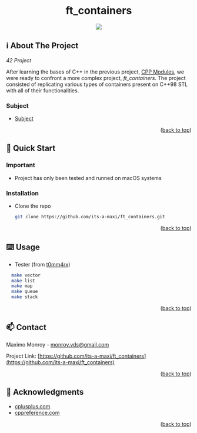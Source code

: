<div id="top"></div>
<!--
*** Amazing README template from othneildrew
*** https://github.com/othneildrew/Best-README-Template
-->


<!-- PROJECT LOGO -->
<br />
<div align="center">
  <h1>ft_containers</h1>
  <img src="https://cdn.journaldev.com/wp-content/uploads/2020/02/Standard-Template-Library-in-C.png" />
</div>

<!-- ABOUT THE PROJECT -->
## ℹ️ About The Project

_42 Project_

After learning the bases of C++ in the previous project, [CPP Modules](https://github.com/its-a-maxi/CPP-Modules), we were ready to confront a more complex project, _ft_containers_.
The project consisted of replicating various types of containers present on C++98 STL with all of their functionalities.

### Subject

* [Subject](subject.pdf)

<p align="right">(<a href="#top">back to top</a>)</p>



<!-- GETTING STARTED -->
## 🏃 Quick Start

### Important

* Project has only been tested and runned on macOS systems

### Installation

* Clone the repo
  ```sh
  git clone https://github.com/its-a-maxi/ft_containers.git
  ```
  
<p align="right">(<a href="#top">back to top</a>)</p>


<!-- USAGE EXAMPLES -->
## ⌨️ Usage

* Tester (from [t0mm4rx](https://github.com/t0mm4rx/ft_containers_tester))
```sh
  make vector
  make list
  make map
  make queue
  make stack
```

<p align="right">(<a href="#top">back to top</a>)</p>


<!-- CONTACT -->
## 📫 Contact

Maximo Monroy - monroy.vds@gmail.com

Project Link: [https://github.com/its-a-maxi/ft_containers](https://github.com/its-a-maxi/ft_containers)

<p align="right">(<a href="#top">back to top</a>)</p>



<!-- ACKNOWLEDGMENTS -->
## 🥇 Acknowledgments

* [cplusplus.com](https://www.cplusplus.com/reference/stl/)
* [cppreference.com](https://en.cppreference.com/w/cpp/container)

<p align="right">(<a href="#top">back to top</a>)</p>
